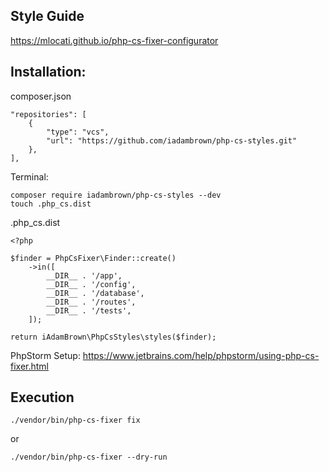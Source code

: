 ## Style Guide
https://mlocati.github.io/php-cs-fixer-configurator

## Installation:
composer.json
```
"repositories": [
    {
        "type": "vcs",
        "url": "https://github.com/iadambrown/php-cs-styles.git"
    },
],
```

Terminal:
```
composer require iadambrown/php-cs-styles --dev
touch .php_cs.dist
```

.php_cs.dist
```
<?php

$finder = PhpCsFixer\Finder::create()
    ->in([
        __DIR__ . '/app',
        __DIR__ . '/config',
        __DIR__ . '/database',
        __DIR__ . '/routes',
        __DIR__ . '/tests',
    ]);

return iAdamBrown\PhpCsStyles\styles($finder);
```

PhpStorm Setup: 
https://www.jetbrains.com/help/phpstorm/using-php-cs-fixer.html

## Execution
```
./vendor/bin/php-cs-fixer fix
```
or
```
./vendor/bin/php-cs-fixer --dry-run
```
